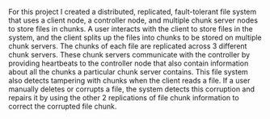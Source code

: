 For this project I created a distributed, replicated, fault-tolerant file system that uses a client node, a controller node, and multiple chunk server nodes to store files in chunks. A user interacts with the client to store files in the system, and the client splits up the files into chunks to be stored on multiple chunk servers. The chunks of each file are replicated across 3 different chunk servers. These chunk servers communicate with the controller by providing heartbeats to the controller node that also contain information about all the chunks a particular chunk server contains. 
This file system also detects tampering with chunks when the client reads a file. If a user manually deletes or corrupts a file, the system detects this corruption and repairs it by using the other 2 replications of file chunk information to correct the corrupted file chunk.

